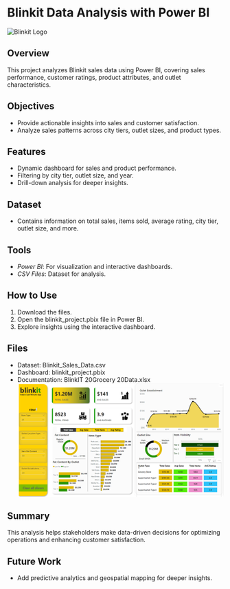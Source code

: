# Blinkit Data Analysis with Power BI

![Blinkit Logo]()

## Overview
This project analyzes Blinkit sales data using Power BI, covering sales performance, customer ratings, product attributes, and outlet characteristics.

## Objectives
- Provide actionable insights into sales and customer satisfaction.
- Analyze sales patterns across city tiers, outlet sizes, and product types.

## Features
- Dynamic dashboard for sales and product performance.
- Filtering by city tier, outlet size, and year.
- Drill-down analysis for deeper insights.

## Dataset
- Contains information on total sales, items sold, average rating, city tier, outlet size, and more.

## Tools
- *Power BI*: For visualization and interactive dashboards.
- *CSV Files*: Dataset for analysis.

## How to Use
1. Download the files.
2. Open the blinkit_project.pbix file in Power BI.
3. Explore insights using the interactive dashboard.

## Files
- Dataset: Blinkit_Sales_Data.csv
- Dashboard: blinkit_project.pbix
- Documentation: BlinkIT 20Grocery 20Data.xlsx
![DashBoard Screen Short](https://github.com/SaiKumarGunti08/Power-BI-Project-blinkit-/blob/main/Screenshot%202024-12-07%20143021.png)

## Summary
This analysis helps stakeholders make data-driven decisions for optimizing operations and enhancing customer satisfaction.

## Future Work
- Add predictive analytics and geospatial mapping for deeper insights.
